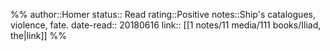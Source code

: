 %%
author::Homer
status:: Read
rating::Positive
notes::Ship's catalogues, violence, fate.
date-read:: 20180616
link:: [[1 notes/11 media/111 books/Iliad, the|link]]
%%